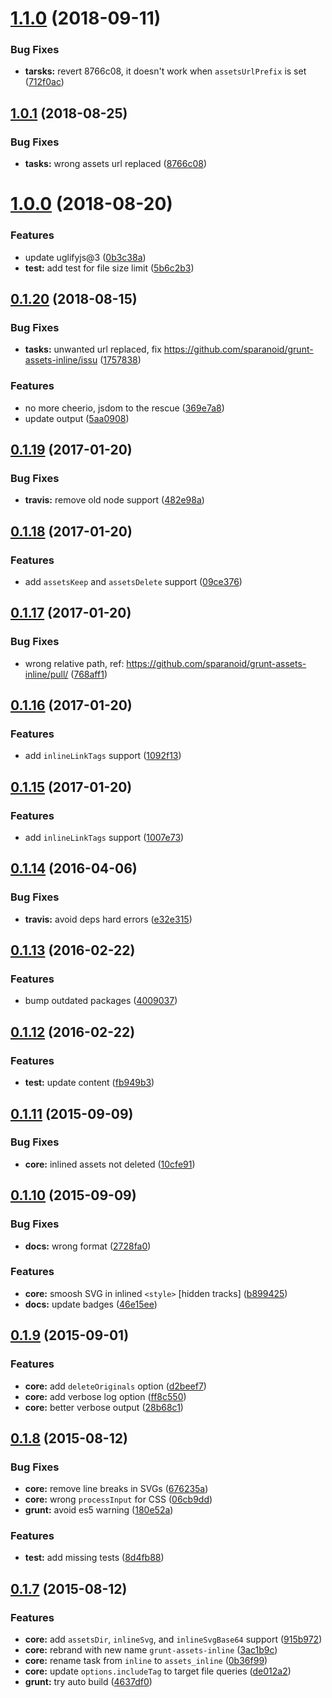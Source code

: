 <a name="1.1.0"></a>
# [1.1.0](https://github.com/sparanoid/grunt-assets-inline/compare/v1.0.1...v1.1.0) (2018-09-11)


### Bug Fixes

* **tarsks:** revert 8766c08, it doesn't work when `assetsUrlPrefix` is set ([712f0ac](https://github.com/sparanoid/grunt-assets-inline/commit/712f0ac))



<a name="1.0.1"></a>
## [1.0.1](https://github.com/sparanoid/grunt-assets-inline/compare/v1.0.0...v1.0.1) (2018-08-25)


### Bug Fixes

* **tasks:** wrong assets url replaced ([8766c08](https://github.com/sparanoid/grunt-assets-inline/commit/8766c08))



<a name="1.0.0"></a>
# [1.0.0](https://github.com/sparanoid/grunt-assets-inline/compare/v0.1.20...v1.0.0) (2018-08-20)


### Features

* update uglifyjs@3 ([0b3c38a](https://github.com/sparanoid/grunt-assets-inline/commit/0b3c38a))
* **test:** add test for file size limit ([5b6c2b3](https://github.com/sparanoid/grunt-assets-inline/commit/5b6c2b3))



<a name="0.1.20"></a>
## [0.1.20](https://github.com/sparanoid/grunt-assets-inline/compare/v0.1.19...v0.1.20) (2018-08-15)


### Bug Fixes

* **tasks:** unwanted url replaced, fix https://github.com/sparanoid/grunt-assets-inline/issu ([1757838](https://github.com/sparanoid/grunt-assets-inline/commit/1757838))

### Features

* no more cheerio, jsdom to the rescue ([369e7a8](https://github.com/sparanoid/grunt-assets-inline/commit/369e7a8))
* update output ([5aa0908](https://github.com/sparanoid/grunt-assets-inline/commit/5aa0908))



<a name="0.1.19"></a>
## [0.1.19](https://github.com/sparanoid/grunt-assets-inline/compare/v0.1.18...v0.1.19) (2017-01-20)


### Bug Fixes

* **travis:** remove old node support ([482e98a](https://github.com/sparanoid/grunt-assets-inline/commit/482e98a))



<a name="0.1.18"></a>
## [0.1.18](https://github.com/sparanoid/grunt-assets-inline/compare/v0.1.17...v0.1.18) (2017-01-20)


### Features

* add `assetsKeep` and `assetsDelete` support ([09ce376](https://github.com/sparanoid/grunt-assets-inline/commit/09ce376))



<a name="0.1.17"></a>
## [0.1.17](https://github.com/sparanoid/grunt-assets-inline/compare/v0.1.16...v0.1.17) (2017-01-20)


### Bug Fixes

* wrong relative path, ref: https://github.com/sparanoid/grunt-assets-inline/pull/ ([768aff1](https://github.com/sparanoid/grunt-assets-inline/commit/768aff1))



<a name="0.1.16"></a>
## [0.1.16](https://github.com/sparanoid/grunt-assets-inline/compare/v0.1.14...v0.1.16) (2017-01-20)


### Features

* add `inlineLinkTags` support ([1092f13](https://github.com/sparanoid/grunt-assets-inline/commit/1092f13))



<a name="0.1.15"></a>
## [0.1.15](https://github.com/sparanoid/grunt-assets-inline/compare/v0.1.14...v0.1.15) (2017-01-20)


### Features

* add `inlineLinkTags` support ([1007e73](https://github.com/sparanoid/grunt-assets-inline/commit/1007e73))



<a name="0.1.14"></a>
## [0.1.14](https://github.com/sparanoid/grunt-assets-inline/compare/v0.1.13...v0.1.14) (2016-04-06)


### Bug Fixes

* **travis:** avoid deps hard errors ([e32e315](https://github.com/sparanoid/grunt-assets-inline/commit/e32e315))



<a name="0.1.13"></a>
## [0.1.13](https://github.com/sparanoid/grunt-assets-inline/compare/v0.1.12...v0.1.13) (2016-02-22)


### Features

* bump outdated packages ([4009037](https://github.com/sparanoid/grunt-assets-inline/commit/4009037))



<a name="0.1.12"></a>
## [0.1.12](https://github.com/sparanoid/grunt-assets-inline/compare/v0.1.11...v0.1.12) (2016-02-22)


### Features

* **test:** update content ([fb949b3](https://github.com/sparanoid/grunt-assets-inline/commit/fb949b3))



<a name="0.1.11"></a>
## [0.1.11](https://github.com/sparanoid/grunt-assets-inline/compare/v0.1.10...v0.1.11) (2015-09-09)


### Bug Fixes

* **core:** inlined assets not deleted ([10cfe91](https://github.com/sparanoid/grunt-assets-inline/commit/10cfe91))



<a name="0.1.10"></a>
## [0.1.10](https://github.com/sparanoid/grunt-assets-inline/compare/v0.1.9...v0.1.10) (2015-09-09)


### Bug Fixes

* **docs:** wrong format ([2728fa0](https://github.com/sparanoid/grunt-assets-inline/commit/2728fa0))

### Features

* **core:** smoosh SVG in inlined `<style>` [hidden tracks] ([b899425](https://github.com/sparanoid/grunt-assets-inline/commit/b899425))
* **docs:** update badges ([46e15ee](https://github.com/sparanoid/grunt-assets-inline/commit/46e15ee))



<a name="0.1.9"></a>
## [0.1.9](https://github.com/sparanoid/grunt-assets-inline/compare/v0.1.8...v0.1.9) (2015-09-01)


### Features

* **core:** add `deleteOriginals` option ([d2beef7](https://github.com/sparanoid/grunt-assets-inline/commit/d2beef7))
* **core:** add verbose log option ([ff8c550](https://github.com/sparanoid/grunt-assets-inline/commit/ff8c550))
* **core:** better verbose output ([28b68c1](https://github.com/sparanoid/grunt-assets-inline/commit/28b68c1))



<a name="0.1.8"></a>
## [0.1.8](https://github.com/sparanoid/grunt-assets-inline/compare/v0.1.7...v0.1.8) (2015-08-12)


### Bug Fixes

* **core:** remove line breaks in SVGs ([676235a](https://github.com/sparanoid/grunt-assets-inline/commit/676235a))
* **core:** wrong `processInput` for CSS ([06cb9dd](https://github.com/sparanoid/grunt-assets-inline/commit/06cb9dd))
* **grunt:** avoid es5 warning ([180e52a](https://github.com/sparanoid/grunt-assets-inline/commit/180e52a))

### Features

* **test:** add missing tests ([8d4fb88](https://github.com/sparanoid/grunt-assets-inline/commit/8d4fb88))



<a name="0.1.7"></a>
## [0.1.7](https://github.com/sparanoid/grunt-assets-inline/compare/v0.1.6...v0.1.7) (2015-08-12)


### Features

* **core:** add `assetsDir`, `inlineSvg`, and `inlineSvgBase64` support ([915b972](https://github.com/sparanoid/grunt-assets-inline/commit/915b972))
* **core:** rebrand with new name `grunt-assets-inline` ([3ac1b9c](https://github.com/sparanoid/grunt-assets-inline/commit/3ac1b9c))
* **core:** rename task from `inline` to `assets_inline` ([0b36f99](https://github.com/sparanoid/grunt-assets-inline/commit/0b36f99))
* **core:** update `options.includeTag` to target file queries ([de012a2](https://github.com/sparanoid/grunt-assets-inline/commit/de012a2))
* **grunt:** try auto build ([4637df0](https://github.com/sparanoid/grunt-assets-inline/commit/4637df0))



